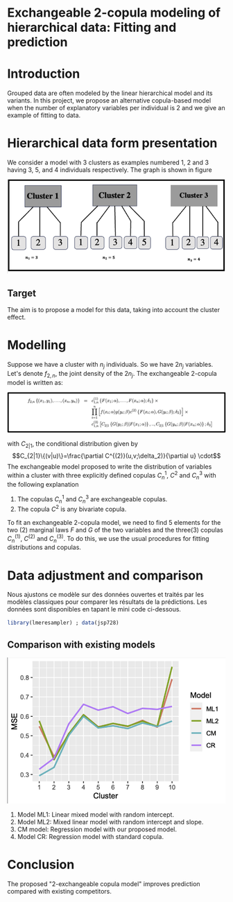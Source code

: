 
# Exchangeable 2-copula modeling of hierarchical data: Fitting and prediction


# Introduction
Grouped data are often modeled by the linear hierarchical model and its variants. 
In this project, we propose an alternative copula-based model when the number of explanatory variables per individual is 2
and we give an example of fitting to data.


# Hierarchical data form presentation
We consider a model with 3 clusters as examples numbered 1, 2 and 3 having 3, 5, and 4 individuals respectively. The graph is shown in figure 

<p align="center">
  <img src="Summary_paper/Cluster.png" alt="Disposition des données en cluster">
</p>

## Target
The aim is to propose a model for this data, taking into account the cluster effect.

# Modelling
Suppose we have a cluster with $n_j$ individuals. So we have $2n_j$ variables. Let's denote $f_{2,n}$, the joint density of the $2n_j$. The exchangeable 2-copula model is written as: 

![Decomposition vine copula](Summary_paper/Model2exchangeable.png)

with $C_{2|1}$, the conditional distribution given by
$$C_{2|1}\{(v|u)\}=\frac{\partial C^{(2)}(u,v;\delta_2)}{\partial u} \cdot$$
The exchangeable model proposed to write the distribution of variables within a cluster with three explicitly defined copulas $C_n^1$, $C^2$ and $C_n^3$ with the following explanation

1. The copulas $C_n^1$ and $C_n^3$ are exchangeable copulas.
2. The copula $C^2$ is any bivariate copula.

To fit an exchangeable 2-copula model, we need to find 5 elements for the two (2) marginal laws $F$ and $G$ of the two variables and the three(3) copulas $C_n^{(1)}$, $C^{(2)}$ and $C_n^{(3)}$.
To do this, we use the usual procedures for fitting distributions and copulas.
    
# Data adjustment and comparison
Nous ajustons ce modèle sur des données ouvertes et traités par les modèles classiques pour comparer les résultats de la prédictions. Les données sont disponibles en tapant le mini code ci-dessous.

```r
library(lmeresampler) ; data(jsp728)
```

## Comparison with existing models

<p align="center">
  <img src="Summary_paper/Effic.png" alt="Disposition1">
</p>

1. Model ML1: Linear mixed model with random intercept.
2. Model ML2: Mixed linear model with random intercept and slope.
3. CM model: Regression model with our proposed model.
4. Model CR: Regression model with standard copula.


# Conclusion
The proposed "2-exchangeable copula model" improves prediction compared with existing competitors.
